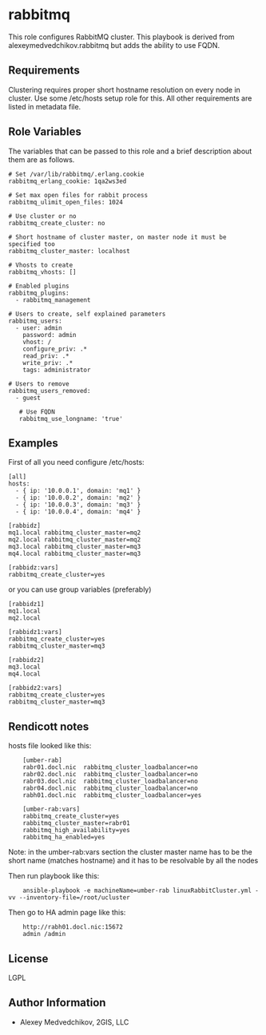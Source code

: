 rabbitmq
======

This role configures RabbitMQ cluster. This playbook is derived from alexeymedvedchikov.rabbitmq but adds the ability to use FQDN.

Requirements
------------

Clustering requires proper short hostname resolution on every node in cluster.
Use some /etc/hosts setup role for this. All other requirements are listed in
metadata file.

Role Variables
--------------

The variables that can be passed to this role and a brief description about
them are as follows.

	# Set /var/lib/rabbitmq/.erlang.cookie
	rabbitmq_erlang_cookie: 1qa2ws3ed

	# Set max open files for rabbit process 
	rabbitmq_ulimit_open_files: 1024

	# Use cluster or no
	rabbitmq_create_cluster: no

	# Short hostname of cluster master, on master node it must be specified too
	rabbitmq_cluster_master: localhost

	# Vhosts to create
	rabbitmq_vhosts: []

	# Enabled plugins
	rabbitmq_plugins:
	  - rabbitmq_management

	# Users to create, self explained parameters
	rabbitmq_users:
	  - user: admin
	    password: admin
	    vhost: /
	    configure_priv: .*
	    read_priv: .*
	    write_priv: .*
	    tags: administrator

	# Users to remove
	rabbitmq_users_removed:
	  - guest

       # Use FQDN
       rabbitmq_use_longname: 'true'

Examples
--------

First of all you need configure /etc/hosts:

	[all]
	hosts:
	  - { ip: '10.0.0.1', domain: 'mq1' }
	  - { ip: '10.0.0.2', domain: 'mq2' }
	  - { ip: '10.0.0.3', domain: 'mq3' }
	  - { ip: '10.0.0.4', domain: 'mq4' }

	[rabbidz]
	mq1.local rabbitmq_cluster_master=mq2
	mq2.local rabbitmq_cluster_master=mq2
	mq3.local rabbitmq_cluster_master=mq3
	mq4.local rabbitmq_cluster_master=mq3

	[rabbidz:vars]
	rabbitmq_create_cluster=yes

or you can use group variables (preferably)

	[rabbidz1]
	mq1.local
	mq2.local

	[rabbidz1:vars]
	rabbitmq_create_cluster=yes
	rabbitmq_cluster_master=mq3

	[rabbidz2]
	mq3.local
	mq4.local

	[rabbidz2:vars]
	rabbitmq_create_cluster=yes
	rabbitmq_cluster_master=mq3


Rendicott notes
-------
hosts file looked like this:

        [umber-rab]
        rabr01.docl.nic  rabbitmq_cluster_loadbalancer=no
        rabr02.docl.nic  rabbitmq_cluster_loadbalancer=no
        rabr03.docl.nic  rabbitmq_cluster_loadbalancer=no
        rabr04.docl.nic  rabbitmq_cluster_loadbalancer=no
        rabh01.docl.nic  rabbitmq_cluster_loadbalancer=yes
        
        [umber-rab:vars]
        rabbitmq_create_cluster=yes
        rabbitmq_cluster_master=rabr01
        rabbitmq_high_availability=yes
        rabbitmq_ha_enabled=yes

Note: in the umber-rab:vars section the cluster master name has to be the short name (matches hostname) and it has to be resolvable by all the nodes

Then run playbook like this: 

        ansible-playbook -e machineName=umber-rab linuxRabbitCluster.yml -vv --inventory-file=/root/ucluster

Then go to HA admin page like this:

        http://rabh01.docl.nic:15672
        admin /admin

License
-------

LGPL

Author Information
------------------

- Alexey Medvedchikov, 2GIS, LLC

